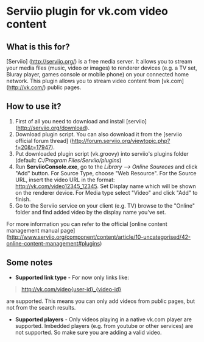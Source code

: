 # Serviio plugin for vk.com video content

## What is this for?
[Serviio] (http://serviio.org/) is a free media server. It allows you to stream your media files (music, video or images) to renderer devices (e.g. a TV set, Bluray player, games console or mobile phone) on your connected home network. This plugin allows you to stream video content from [vk.com] (http://vk.com/) public pages.

## How to use it?
1. First of all you need to download and install [serviio] (http://serviio.org/download).
2. Download plugin script. You can also download it from the [serviio official forum thread] (http://forum.serviio.org/viewtopic.php?f=20&t=17947).
3. Put downloaded plugin script (vk.groovy) into serviio's plugins folder (default: *C:/Program Files/Serviio/plugins*)
4. Run **ServiioConsole.exe**, go to the *Library —> Online Soureces* and click "Add" button. For Source Type, choose "Web Resource". For the Source URL, insert the video URL in the format: http://vk.com/video12345_12345. Set Display name which will be shown on the renderer device. For Media type select "Video" and click "Add" to finish.
5. Go to the Serviio service on your client (e.g. TV) browse to the "Online" folder and find added video by the display name you've set.

For more information you can refer to the official [online content management manual page] (http://www.serviio.org/component/content/article/10-uncategorised/42-online-content-management#plugins)

## Some notes
* **Supported link type** - For now only links like:
 
> http://vk.com/video{user-id}_{video-id}

are supported. This means you can only add videos from public pages, but not from the search results.
* **Supported players** - Only videos playing in a native vk.com player are supported. Imbedded players (e.g. from youtube or other services) are not supported. So make sure you are adding a valid video.

